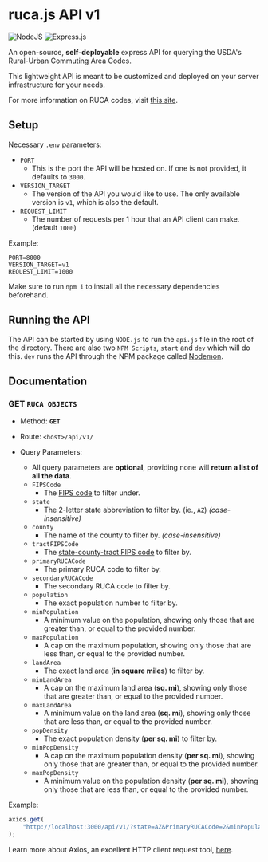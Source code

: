 # ruca.js API v1

![NodeJS](https://img.shields.io/badge/node.js-6DA55F?style=for-the-badge&logo=node.js&logoColor=white)
![Express.js](https://img.shields.io/badge/express.js-%23404d59.svg?style=for-the-badge&logo=express&logoColor=%2361DAFB)

An open-source, **self-deployable** express API for querying the USDA's Rural-Urban Commuting Area Codes.

This lightweight API is meant to be customized and deployed on your server infrastructure for your needs.

For more information on RUCA codes, visit [this site](https://www.ers.usda.gov/data-products/rural-urban-commuting-area-codes/documentation/).

## Setup

Necessary `.env` parameters:

-   `PORT`
    -   This is the port the API will be hosted on. If one is not provided, it defaults to `3000`.
-   `VERSION_TARGET`
    -   The version of the API you would like to use. The only available version is `v1`, which is also the default.
-   `REQUEST_LIMIT`
    -   The number of requests per 1 hour that an API client can make. (default `1000`)

Example:

```
PORT=8000
VERSION_TARGET=v1
REQUEST_LIMIT=1000
```

Make sure to run `npm i` to install all the necessary dependencies beforehand.

## Running the API

The API can be started by using `NODE.js` to run the `api.js` file in the root of the directory. There are also two `NPM Scripts`, `start` and `dev` which will do this. `dev` runs the API through the NPM package called [Nodemon](https://www.npmjs.com/package/nodemon).

## Documentation

### GET `RUCA OBJECTS`

-   Method: **`GET`**
-   Route: `<host>/api/v1/`
-   Query Parameters:

    -   All query parameters are **optional**, providing none will **return a list of all the data**.
    -   `FIPSCode`
        -   The [FIPS code](https://en.wikipedia.org/wiki/FIPS_county_code) to filter under.
    -   `state`
        -   The 2-letter state abbreviation to filter by. (ie., `AZ`) _(case-insensitive)_
    -   `county`
        -   The name of the county to filter by. _(case-insensitive)_
    -   `tractFIPSCode`
        -   The [state-county-tract FIPS code](http://www.ffiec.gov/Geocode/) to filter by.
    -   `primaryRUCACode`
        -   The primary RUCA code to filter by.
    -   `secondaryRUCACode`
        -   The secondary RUCA code to filter by.
    -   `population`
        -   The exact population number to filter by.
    -   `minPopulation`
        -   A minimum value on the population, showing only those that are greater than, or equal to the provided number.
    -   `maxPopulation`
        -   A cap on the maximum population, showing only those that are less than, or equal to the provided number.
    -   `landArea`
        -   The exact land area (**in square miles**) to filter by.
    -   `minLandArea`
        -   A cap on the maximum land area (**sq. mi**), showing only those that are greater than, or equal to the provided number.
    -   `maxLandArea`
        -   A minimum value on the land area (**sq. mi**), showing only those that are less than, or equal to the provided number.
    -   `popDensity`
        -   The exact population density (**per sq. mi**) to filter by.
    -   `minPopDensity`
        -   A cap on the maximum population density (**per sq. mi**), showing only those that are greater than, or equal to the provided number.
    -   `maxPopDensity`
        -   A minimum value on the population density (**per sq. mi**), showing only those that are less than, or equal to the provided number.

Example:

```javascript
axios.get(
	"http://localhost:3000/api/v1/?state=AZ&PrimaryRUCACode=2&minPopulation=1500"
);
```

Learn more about Axios, an excellent HTTP client request tool, [here](https://www.npmjs.com/package/axios).
